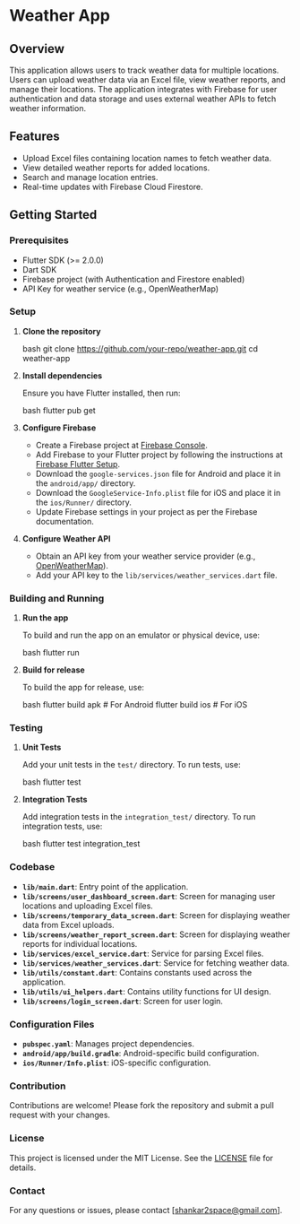 # Weather App

## Overview

This application allows users to track weather data for multiple locations. Users can upload weather data via an Excel file, view weather reports, and manage their locations. The application integrates with Firebase for user authentication and data storage and uses external weather APIs to fetch weather information.

## Features

- Upload Excel files containing location names to fetch weather data.
- View detailed weather reports for added locations.
- Search and manage location entries.
- Real-time updates with Firebase Cloud Firestore.

## Getting Started

### Prerequisites

- Flutter SDK (>= 2.0.0)
- Dart SDK
- Firebase project (with Authentication and Firestore enabled)
- API Key for weather service (e.g., OpenWeatherMap)

### Setup

1. **Clone the repository**

   bash
   git clone https://github.com/your-repo/weather-app.git
   cd weather-app

2. **Install dependencies**

   Ensure you have Flutter installed, then run:

   bash
   flutter pub get

3. **Configure Firebase**

   - Create a Firebase project at [Firebase Console](https://console.firebase.google.com/).
   - Add Firebase to your Flutter project by following the instructions at [Firebase Flutter Setup](https://firebase.google.com/docs/flutter/setup).
   - Download the `google-services.json` file for Android and place it in the `android/app/` directory.
   - Download the `GoogleService-Info.plist` file for iOS and place it in the `ios/Runner/` directory.
   - Update Firebase settings in your project as per the Firebase documentation.

4. **Configure Weather API**

   - Obtain an API key from your weather service provider (e.g., [OpenWeatherMap](https://openweathermap.org/)).
   - Add your API key to the `lib/services/weather_services.dart` file.

### Building and Running

1. **Run the app**

   To build and run the app on an emulator or physical device, use:

   bash
   flutter run

2. **Build for release**

   To build the app for release, use:

   bash
   flutter build apk # For Android
   flutter build ios # For iOS

### Testing

1. **Unit Tests**

   Add your unit tests in the `test/` directory. To run tests, use:

   bash
   flutter test

2. **Integration Tests**

   Add integration tests in the `integration_test/` directory. To run integration tests, use:

   bash
   flutter test integration_test

### Codebase

- **`lib/main.dart`**: Entry point of the application.
- **`lib/screens/user_dashboard_screen.dart`**: Screen for managing user locations and uploading Excel files.
- **`lib/screens/temporary_data_screen.dart`**: Screen for displaying weather data from Excel uploads.
- **`lib/screens/weather_report_screen.dart`**: Screen for displaying weather reports for individual locations.
- **`lib/services/excel_service.dart`**: Service for parsing Excel files.
- **`lib/services/weather_services.dart`**: Service for fetching weather data.
- **`lib/utils/constant.dart`**: Contains constants used across the application.
- **`lib/utils/ui_helpers.dart`**: Contains utility functions for UI design.
- **`lib/screens/login_screen.dart`**: Screen for user login.

### Configuration Files

- **`pubspec.yaml`**: Manages project dependencies.
- **`android/app/build.gradle`**: Android-specific build configuration.
- **`ios/Runner/Info.plist`**: iOS-specific configuration.

### Contribution

Contributions are welcome! Please fork the repository and submit a pull request with your changes.

### License

This project is licensed under the MIT License. See the [LICENSE](LICENSE) file for details.

### Contact

For any questions or issues, please contact [shankar2space@gmail.com].
